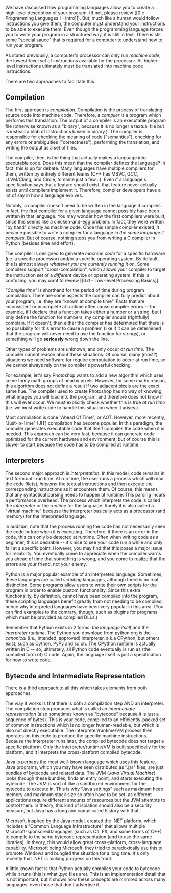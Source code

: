We have discussed how programming languages allow you to create a high-level description of your program. (If not, please review [[0.c - Programming Languages I - Intro]]). But, much like a human would follow instructions you give them, the computer must understand your instructions to be able to execute them. Even though the programming language forces you to write your program in a structured way, it is still in text. There is still some "special sauce" that is required for a computer to understand how to run your program.

As stated previously, a computer's processor can only run *machine code*, the lowest-level set of instructions available for the processor. All higher-level instructions ultimately must be translated into machine code instructions. 

There are two approaches to facilitate this.

## Compilation

The first approach is *compilation*. Compilation is the process of translating source code into machine code. Therefore, a *compiler* is a program which performs this translation. The output of a compiler is an executable program file (otherwise known as a "binary", because it is no longer a textual file but is instead a blob of instructions based in binary.). The compiler is responsible for checking the meaning of code ("semantics"), checking for any errors or ambiguities ("correctness"), performing the translation, and writing the output as a set of files. 

The compiler, then, is the thing that actually makes a language into executable code. Does this mean that the compiler defines the language? In fact, this is up for debate. Many languages have multiple compilers for them, written by entirely different teams (C++ has MSVC, GCC, LLVM/Clang, and Circle, to name just a few...). Even if a language's specification says that a feature should exist, that feature never actually exists until compilers implement it. Therefore, compiler developers have a lot of say in how a language evolves.

Notably, a compiler doesn't need to be written in the language it compiles. In fact, the first compiler for a given language cannot possibly have been written in that language. You may wonder how the first compilers were built, since this seems like a chicken-and-egg problem. In fact, they were written "by hand" directly as machine code. Once this simple compiler existed, it became possible to write a compiler for a language *in the same language it compiles*. But of course, nothing stops you from writing a C compiler in Python (besides time and effort).

The compiler is designed to generate *machine code* for a specific hardware (i.e. a specific processor) and/or a specific operating system. By default, this is almost always *whatever you are currently running it on*. Some compilers support "cross-compilation", which allows your compiler to target the instruction set of a *different* device or operating system. If this is confusing, you may want to review [[0.d - Low-level Processing Basics]]. 

*"Compile time"* is shorthand for the period of time during program compilation. There are some aspects the compiler can fully predict about your program, i.e. they are "known at compile time". Facts that are inconsistent or incomplete at runtime often cause compiler errors -- for example, if I declare that a function takes either a number or a string, but I only define the function for numbers, my compiler should (rightfully) complain. If it doesn't, then either the compiler has determined that there is no possibility for this error to cause a problem (like if it can be determined that the program will never need to use the function for strings), or something will go **seriously** wrong down the line.

Other types of problems are unknown, and only occur *at run time*. The compiler cannot reason about these situations. Of course, many (most?) situations we need software for require computation to occur at run time, so we cannot always rely on the compiler's powerful checking.

For example, let's say Photoshop wants to add a new algorithm which uses some fancy math groups of nearby pixels. However, for some mathy reason, this algorithm does not define a result if two adjacent pixels are the exact same hue.  The compiler used to create Photoshop has no way of knowing what images you will load into the program, and therefore does not know if this will ever occur. We must explicitly check whether this is true *at run time* (i.e. we must write code to handle this situation when it arises.)

Most compilation is done "Ahead Of Time", or AOT. However, more recently, "Just-in-Time" (JIT) compilation has become popular. In this paradigm, the compiler generates executable code that itself compiles the code when it is needed. This approach can be very fast, because it can generate code optimized for the current hardware and environment, but of course this is slower to start because the code has to be compiled at runtime.

## Interpreters

The second major approach is *interpretation*. In this model, code remains in text form until run time. At run time, the user runs a process which will read the code file(s), *interpret* the textual instructions and then execute the corresponding instructions as it encounters them. Of course, this means that any syntactical parsing needs to happen at runtime. This parsing incurs a performance overhead. The process which interprets the code is called the *interpreter* or the *runtime* for the language. Rarely it is also called a "virtual machine" because the interpreter basically acts as a processor (and memory) for the interpreted language.

In addition, note that the process running the code has not necessarily seen the code before when it is executing. Therefore, if there is an error in the code, this can only be detected at runtime. Often when writing code as a beginner, this is desirable -- it's nice to see your code run a while and only fail at a specific point. However, you may find that this poses a major issue for reliability. You eventually come to appreciate when the compiler warns you ahead of time that something is wrong, and you come to realize that the errors are your friend, not your enemy.

Python is a major popular example of an interpreted language. Sometimes, these languages are called *scripting* languages, although there is no real distinction. Some programs allow users to write their own scripts for the program in order to enable custom functionality. Since this extra functionality, by definition, cannot have been compiled into the program, these scripting languages benefit greatly from not needing to be compiled, hence why interpreted languages have been very popular in this area. (You can find examples to the contrary, though, such as plugins for programs which must be provided as compiled DLLs.)

Remember that Python exists in 2 forms: *the language itself* and the *interpreter runtime*. The Python you download from python.org is the *canonical* (i.e., intended, approved) interpreter, a.k.a CPython, but others exist, such as Cython, PyPy and so on. The CPython runtime is actually written in C -- so, ultimately, all Python code eventually is run as (the compiled form of) C code. Again, the language itself is just a specification for how to write code.

## Bytecode and Intermediate Representation

There is a third approach to all this which takes elements from both approaches.

The way it works is that there is both a compilation step AND an interpreter. The compilation step produces what is called an *intermediate representation* (also sometimes known as "bytecode" because it is just a sequence of bytes). This is your code, compiled to an efficiently-packed set of common instructions which is no longer human-readable, but which is also not directly executable. The interpreter/runtime/VM process then operates on this code to produce the specific machine instructions. Because the interpreter runs later, the compiled bytecode does not target a specific platform. Only the interpreter/runtime/VM is built specifically for the platform, and it interprets the cross-platform compiled bytecode.

Java is perhaps the most well-known language which uses this feature. Java programs, which you may have seen distributed as ".jar" files, are just bundles of bytecode and related data. The JVM (*Java Virtual Machine*) looks through these bundles, finds an entry point, and starts executing the bytecode. The JVM is sort of like a sandboxed environment for the bytecode to execute in. This is why "Java settings" such as maximum heap memory and maximum stack size so often have to be set, as different applications require different amounts of resources but the JVM attempts to control them. In theory, this kind of isolation should also be a security measure, but Java has a long and complicated history with that.

Microsoft, inspired by the Java model, created the .NET platform, which includes a "Common Language Infrastructure" that allows multiple Microsoft-sponsored languages (such as C#, F#, and some forms of C++) to compile to the same bytecode representation (and to use the same libraries). In theory, this would allow great cross-platform, cross-language capability. Microsoft being Microsoft, they tried to paradoxically use this to promote Windows and bungled the situation for a long time. It's only recently that .NET is making progress on this front.

A little known fact is that Python actually compiles your code to bytecode while it runs (this is what .pyc files are). This is an implementation detail that is not important, but it shows how these concepts are mirrored across many languages, even those that don't advertise it.


